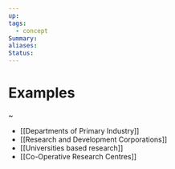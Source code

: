 ```yaml
---
up: 
tags:
  - concept
Summary: 
aliases: 
Status:
---
```

# Examples
~
- [[Departments of Primary Industry]]
- [[Research and Development Corporations]]
- [[Universities based research]]
- [[Co-Operative Research Centres]]
<!--SR:!2025-03-13,3,250-->